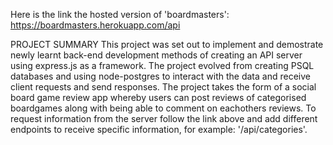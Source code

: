 Here is the link the hosted version of 'boardmasters': https://boardmasters.herokuapp.com/api

PROJECT SUMMARY
This project was set out to implement and demostrate newly learnt back-end development methods of creating an API server using express.js as a framework. The project evolved from creating PSQL databases and using node-postgres to interact with the data and receive client requests and send responses. The project takes the form of a social board game review app whereby users can post reviews of categorised boardgames along with being able to comment on eachothers reviews. To request information from the server follow the link above and add different endpoints to receive specific information, for example: '/api/categories'.



